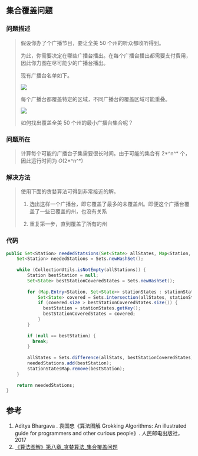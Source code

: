 ﻿## 集合覆盖问题



### 问题描述

> 假设你办了个广播节目，要让全美 50 个州的听众都收听得到。
>
> 为此，你需要决定在哪些广播台播出。在每个广播台播出都需要支付费用，因此你力图在尽可能少的广播台播出。
>
> 现有广播台名单如下。
>
> ![](https://picgo-notes.oss-cn-beijing.aliyuncs.com/img/collection_cover_20210813194432.png)
>
> 
>
> 每个广播台都覆盖特定的区域，不同广播台的覆盖区域可能重叠。
>
> ![](https://picgo-notes.oss-cn-beijing.aliyuncs.com/img/collection_cover_20210813194556.png)
>
> 
>
> 如何找出覆盖全美 50 个州的最小广播台集合呢？



### 问题所在

> 计算每个可能的广播台子集需要很长时间。由于可能的集合有 2*^n^* 个，因此运行时间为 *O*(2*^n^*)



### 解决方法

> 使用下面的贪婪算法可得到非常接近的解。
>
> 1. 选出这样一个广播台，即它覆盖了最多的未覆盖州。即便这个广播台覆盖了一些已覆盖的州，也没有关系
>
> 2. 重复第一步，直到覆盖了所有的州



### 代码

```java
public Set<Station> neededStatsions(Set<State> allStates, Map<Station, Set<State>> stationStatesMap) {
    Set<Station> neededStations = Sets.newHashSet();
    
    while (CollectionUtils.isNotEmpty(allStations)) {
        Station bestStation = null;
        Set<State> bestStationCoveredStates = Sets.newHashSet();
        
        for (Map.Entry<Station, Set<State>> stationStates : stationStatesMap.entrySet()) {
            Set<State> covered = Sets.intersection(allStates, stationStates.getValue());
            if (covered.size > bestStationCoveredStates.size()) {
              bestStation = stationStates.getKey();
              bestStationCoveredStates = covered;
            }
        }
        
        if (null == bestStation) {
          break;
        }
        
        allStates = Sets.difference(allStats, bestStationCoveredStates);
        neededStations.add(bestStation);
        stationStatesMap.remove(bestStation);
    }
    
    return neededStations;
}
```





## 参考

1. Aditya Bhargava . 袁国忠《算法图解 Grokking Algorithms: An illustrated guide for programmers and other curious people》. 人民邮电出版社，2017
2. [《算法图解》第八章_贪婪算法_集合覆盖问题](https://www.cnblogs.com/OctoptusLian/p/9190176.html)